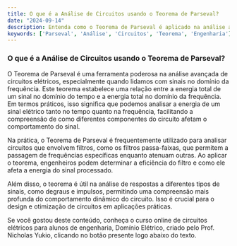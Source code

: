 ```yaml
---
title: O que é a Análise de Circuitos usando o Teorema de Parseval?
date: "2024-09-14"
description: Entenda como o Teorema de Parseval é aplicado na análise avançada de circuitos elétricos.
keywords: ['Parseval', 'Análise', 'Circuitos', 'Teorema', 'Engenharia']
---
```


### O que é a Análise de Circuitos usando o Teorema de Parseval?

O Teorema de Parseval é uma ferramenta poderosa na análise avançada de circuitos elétricos, especialmente quando lidamos com sinais no domínio da frequência. Este teorema estabelece uma relação entre a energia total de um sinal no domínio do tempo e a energia total no domínio da frequência. Em termos práticos, isso significa que podemos analisar a energia de um sinal elétrico tanto no tempo quanto na frequência, facilitando a compreensão de como diferentes componentes do circuito afetam o comportamento do sinal.

Na prática, o Teorema de Parseval é frequentemente utilizado para analisar circuitos que envolvem filtros, como os filtros passa-faixas, que permitem a passagem de frequências específicas enquanto atenuam outras. Ao aplicar o teorema, engenheiros podem determinar a eficiência do filtro e como ele afeta a energia do sinal processado.

Além disso, o teorema é útil na análise de respostas a diferentes tipos de sinais, como degraus e impulsos, permitindo uma compreensão mais profunda do comportamento dinâmico do circuito. Isso é crucial para o design e otimização de circuitos em aplicações práticas.

Se você gostou deste conteúdo, conheça o curso online de circuitos elétricos para alunos de engenharia, Domínio Elétrico, criado pelo Prof. Nicholas Yukio, clicando no botão presente logo abaixo do texto.